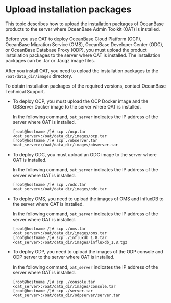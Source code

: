 # Upload installation packages

This topic describes how to upload the installation packages of OceanBase products to the server where OceanBase Admin Toolkit (OAT) is installed.

Before you use OAT to deploy OceanBase Cloud Platform (OCP), OceanBase Migration Service (OMS), OceanBase Developer Center (ODC), or OceanBase Database Proxy (ODP), you must upload the product installation packages to the server where OAT is installed. The installation packages can be .tar or .tar.gz image files.

After you install OAT, you need to upload the installation packages to the `/oat/data_dir/images` directory.

To obtain installation packages of the required versions, contact OceanBase Technical Support.

* To deploy OCP, you must upload the OCP Docker image and the OBServer Docker image to the server where OAT is installed.

   In the following command, `oat_server` indicates the IP address of the server where OAT is installed.

   ```shell
   [root@hostname /]# scp ./ocp.tar <oat_server>:/oat/data_dir/images/ocp.tar
   [root@hostname /]# scp ./observer.tar <oat_server>:/oat/data_dir/images/observer.tar
   ```

* To deploy ODC, you must upload an ODC image to the server where OAT is installed.

   In the following command, `oat_server` indicates the IP address of the server where OAT is installed.

   ```shell
   [root@hostname /]# scp ./odc.tar <oat_server>:/oat/data_dir/images/odc.tar
   ```

* To deploy OMS, you need to upload the images of OMS and InfluxDB to the server where OAT is installed.

   In the following command, `oat_server` indicates the IP address of the server where OAT is installed.

   ```shell
   [root@hostname /]# scp ./oms.tar <oat_server>:/oat/data_dir/images/oms.tar
   [root@hostname /]# scp ./influxdb_1.8.tar <oat_server>:/oat/data_dir/images/influxdb_1.8.tgz
   ```

* To deploy ODP, you need to upload the images of the ODP console and ODP server to the server where OAT is installed.

   In the following command, `oat_server` indicates the IP address of the server where OAT is installed.

   ```shell
   [root@hostname /]# scp ./console.tar <oat_server>:/oat/data_dir/images/console.tar
   [root@hostname /]# scp ./server.tar <oat_server>:/oat/data_dir/odpserver/server.tar
   ```

